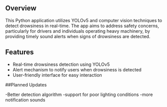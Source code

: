 ## Overview

This Python application utilizes YOLOv5 and computer vision techniques to detect drowsiness in real-time. The app aims to address safety concerns, particularly for drivers and individuals operating heavy machinery, by providing timely sound alerts when signs of drowsiness are detected.

## Features

- Real-time drowsiness detection using YOLOv5
- Alert mechanism to notify users when drowsiness is detected
- User-friendly interface for easy interaction

##Planned Updates

-Better detection algorithm
-support for poor lighting conditions
-more notification sounds
